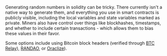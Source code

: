 Generating random numbers in solidity can be tricky. There currently isn't a native way to generate them, and everything you use in smart contracts is publicly visible, including the local variables and state variables marked as private. Miners also have control over things like blockhashes, timestamps, and whether to include certain transactions - which allows them to bias these values in their favor. 

Some options include using Bitcoin block headers (verified through [BTC Relay](http://btcrelay.org)), [RANDAO](https://github.com/randao/randao), or [Oraclize](http://www.oraclize.it/)).

